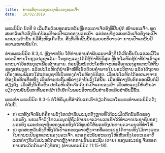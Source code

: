 ```yaml
---
title:  ຄຳອະທິຖານຂອງປະຊາຊົນຂອງພຣະເຈົ້າ
date:   10/02/2019
---
```


ພຣະນິມິດ ບົດທີ 8 ເລີ່ມຕົ້ນດ້ວຍທູດສະຫວັນຫຼືເທວະດາເຈັດອົງທີ່ຢືນຢູ່ຕໍ່   ໜ້າພຣະເຈົ້າ. ທູດສະຫວັນເຈັດອົງນັ້ນກໍພ້ອມທີ່ຈະເປົ່າແກຂອງພວກເຂົາ. ແຕ່ກ່ອນທີ່ທູດສະຫວັນເຈັດອົງຈະເປົ່າແກຂອງເຂົານັ້ນ ກໍມີສິ່ງໜຶ່ງເກີດຂຶ້ນ. ສິ່ງທີ່ເກີດຂຶ້ນນີ້ກໍຊ່ວຍອະທິບາຍວ່າ ການເປົ່າແກນັ້ນມີຄວາມໝາຍອັນໃດ.

ອ່ານພຣະນິມິດ 8:3,4. ຫຼັງຈາກນັ້ນ ໃຫ້ທ່ານອ່ານຄຳພັນລະນາສິ່ງທີ່ໄດ້ເກີດຂຶ້ນໃນແຕ່ລະມື້ໃນພຣະວິຫານໃນກຸງເຢລູຊາເລັມ: ໃນທຸກໆແລງໄດ້ມີຜູ້ນຳທີ່ບໍຣິສຸດ ຫຼືປະໂລຫິດຜູ້ນຳທີ່ນຳເອົາລູກແກະມາໄວ້ແທ່ນບູຊາເພື່ອເຜົາຖວາຍ. ກ່ອນອື່ນໝົດປະໂລຫິດຈະເທເລືອດຂອງລູກແກະໃສ່ຕີນຂອງແທ່ນບູຊາ. ແລ້ວປະໂລຫິດກໍນຳເອົາໝໍ້ທີ່ເຮັດດ້ວຍຄຳພາຍໃນພຣະວິຫານ ແລ້ວໄດ້ຖວາຍເຄື່ອງຫອມພິເສດໃສ່ແທ່ນບູຊາທີ່ເປັນທອງຄຳໃນຫ້ອງບໍຣິສຸດ. ເມື່ອປະໂລຫິດໄດ້ອອກມາຈາກຫ້ອງນັ້ນອີກເທື່ອໜຶ່ງ ເພິ່ນກໍຈະປະຖິ້ມໝໍ້ຄາງຄຳນັ້ນລົງໃສ່ພື້ນ. ເມື່ອໝໍ້ຄາງນັ້ນຕົກຮອດພື້ນກໍມີສຽງດັງ. ເມື່ອສິ່ງນີ້ເກີດຂຶ້ນ ປະໂລຫິດອີກເຈັດຄົນກໍເປົ່າແກຂອງເຂົາ ເພື່ອສະແດງໃຫ້ເຫັນວ່າ ວຽກງານອັນພິເສດທີ່ພວກເຂົາໄດ້ເຮັດໃນພຣະວິຫານນັ້ນສຳເລັດແລ້ວສຳລັບມື້ນັ້ນ.

ພຣະທຳ ພຣະນິມິດ 8:3-5 ກໍໃຫ້ຂໍ້ມູນທີ່ສຳຄັນແກ່ເຮົາກ່ຽວກັບແກໃນພຣະທຳພຣະນິມິດດັ່ງຕໍ່ໄປນີ້. 

- ກ) ແກທັງເຈັດອັນກໍຄືການລົງໂທດສຳລັບມະນຸດທັງຫຼາຍທີ່ໄດ້ລະເມີດກົດບັນຍັດຂອງພຣະອົງ. ພຣະເຈົ້າລົງໂທດມະນຸດຜູ້ຊົ່ວຮ້າຍເພາະວ່າພວກເຂົາໄດ້ທຳລາຍປະຊາຊົນຂອງພຣະອົງ ແລະປະຊາຊົນຂອງພຣະອົງກໍໄດ້ທູນຂໍໃຫ້ພຣະອົງປະທານຄວາມຍຸດຕິທຳໃຫ້.
- ຂ) ທູດສະຫວັນອົງທີໜຶ່ງໄດ້ເປົ່າແກຂອງລາວຫຼັງຈາກທີ່ພຣະເຢຊູໄດ້ຕາຍເທິງໄມ້ກາງແຂນໃນຖານະເປັນລູກແກະຂອງພຣະເຈົ້າ. ແກແຕ່ລະອັນສະແດງໃຫ້ເຫັນເຖິງໄລຍະເວລາທີ່ແຕກຕ່າງກັນໃນປະຫວັດສາດຫຼັງຈາກການສິ້ນພຣະຊົນ (ຕາຍ) ຂອງພຣະເຢຊູ ຈົນຮອດການສະເດັດກັບມາຄັ້ງທີສອງ (ອ່ານພຣະນິມິດ 11:15-18).